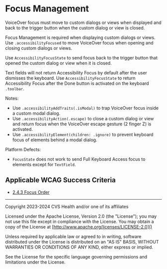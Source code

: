 # Focus Management
VoiceOver focus must move to custom dialogs or views when displayed and back to the trigger button when the custom dialog or view is closed.

Focus Management is required when displaying custom dialogs or views. Use `.accessibilityFocused` to move VoiceOver focus when opening and closing custom dialogs or views. 

Use `AccessibilityFocusState` to send focus back to the trigger button that opened the custom dialog or view when it is closed.

Text fields will not return Accessibility Focus by default after the user dismisses the keyboard. Use `AccessibilityFocusState` to return Accessibility Focus after the Done button is activated on the keyboard `.toolbar`.

Notes:

- Use `.accessibilityAddTraits(.isModal)` to trap VoiceOver focus inside a custom modal dialog.
- Use `.accessibilityAction(.escape)` to close a custom dialog or view and return focus when the VoiceOver escape gesture (2 finger Z) is activated.
- Use `.accessibilityElement(children: .ignore)` to prevent keyboard focus of elements behind a modal dialog.

Platform Defects:

- `FocusState` does not work to send Full Keyboard Access focus to elements except for `TextField`.

    
## Applicable WCAG Success Criteria
- [2.4.3 Focus Order](https://www.w3.org/WAI/WCAG22/Understanding/focus-order)

----

Copyright 2023-2024 CVS Health and/or one of its affiliates

Licensed under the Apache License, Version 2.0 (the "License");
you may not use this file except in compliance with the License.
You may obtain a copy of the License at
[http://www.apache.org/licenses/LICENSE-2.0]()

Unless required by applicable law or agreed to in writing, software
distributed under the License is distributed on an "AS IS" BASIS,
WITHOUT WARRANTIES OR CONDITIONS OF ANY KIND, either express or implied.

See the License for the specific language governing permissions and
limitations under the License.
